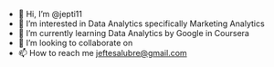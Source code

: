 - 👋 Hi, I’m @jepti11
- 👀 I’m interested in Data Analytics specifically Marketing Analytics
- 🌱 I’m currently learning Data Analytics by Google in Coursera
- 💞️ I’m looking to collaborate on 
- 📫 How to reach me jeftesalubre@gmail.com

<!---
jepti11/jepti11 is a ✨ special ✨ repository because its `README.md` (this file) appears on your GitHub profile.
You can click the Preview link to take a look at your changes.
--->
